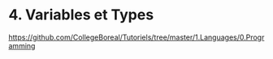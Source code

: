 # 4. Variables et Types

https://github.com/CollegeBoreal/Tutoriels/tree/master/1.Languages/0.Programming


